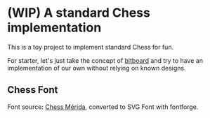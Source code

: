 # (WIP) A standard Chess implementation

This is a toy project to implement standard Chess for fun.

For starter, let's just take the concept of [bitboard](https://en.wikipedia.org/wiki/Bitboard#Standard)
and try to have an implementation of our own without relying on known designs.

## Chess Font

Font source: [Chess Mérida](http://www.enpassant.dk/chess/fonteng.htm),
converted to SVG Font with fontforge.


